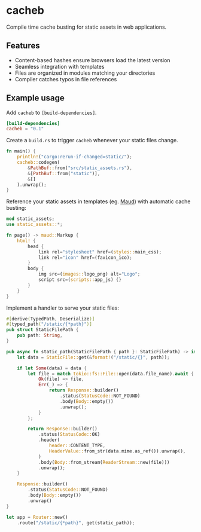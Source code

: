# cacheb
Compile time cache busting for static assets in web applications.

## Features

- Content-based hashes ensure browsers load the latest version
- Seamless integration with templates
- Files are organized in modules matching your directories
- Compiler catches typos in file references

## Example usage

Add `cacheb` to `[build-dependencies]`.

```toml
[build-dependencies]
cacheb = "0.1"
```

Create a `build.rs` to trigger `cacheb` whenever your static files change.

```rust
fn main() {
    println!("cargo:rerun-if-changed=static/");
    cacheb::codegen(
        &PathBuf::from("src/static_assets.rs"),
        &[PathBuf::from("static")],
        &[]
    ).unwrap();
}
```

Reference your static assets in templates (eg. [Maud](https://maud.lambda.xyz/)) with automatic cache busting:

```rust
mod static_assets;
use static_assets::*;

fn page() -> maud::Markup {
    html! {
        head {
            link rel="stylesheet" href=(styles::main_css);
            link rel="icon" href=(favicon_ico);
        }
        body {
            img src=(images::logo_png) alt="Logo";
            script src=(scripts::app_js) {}
        }
    }
}
```

Implement a handler to serve your static files:

```rust
#[derive(TypedPath, Deserialize)]
#[typed_path("/static/{*path}")]
pub struct StaticFilePath {
    pub path: String,
}

pub async fn static_path(StaticFilePath { path }: StaticFilePath) -> impl IntoResponse {
    let data = StaticFile::get(&format!("/static/{}", path));

    if let Some(data) = data {
        let file = match tokio::fs::File::open(data.file_name).await {
            Ok(file) => file,
            Err(_) => {
                return Response::builder()
                    .status(StatusCode::NOT_FOUND)
                    .body(Body::empty())
                    .unwrap();
            }
        };

        return Response::builder()
            .status(StatusCode::OK)
            .header(
                header::CONTENT_TYPE,
                HeaderValue::from_str(data.mime.as_ref()).unwrap(),
            )
            .body(Body::from_stream(ReaderStream::new(file)))
            .unwrap();
    }

    Response::builder()
        .status(StatusCode::NOT_FOUND)
        .body(Body::empty())
        .unwrap()
}

let app = Router::new()
    .route("/static/{*path}", get(static_path));
```

